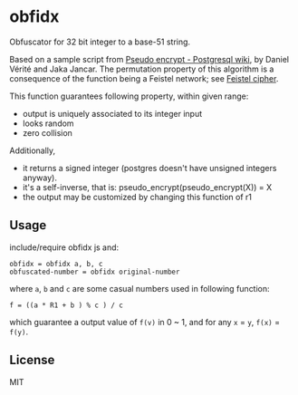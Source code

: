 # obfidx

Obfuscator for 32 bit integer to a base-51 string.

Based on a sample script from [Pseudo encrypt - Postgresql wiki](https://wiki.postgresql.org/wiki/Pseudo_encrypt), by Daniel Vérité and Jaka Jancar. The permutation property of this algorithm is a consequence of the function being a Feistel network; see [Feistel cipher](https://en.wikipedia.org/wiki/Feistel_cipher).

This function guarantees following property, within given range:

 - output is uniquely associated to its integer input 
 - looks random
 - zero collision

Additionally, 

 - it returns a signed integer (postgres doesn't have unsigned integers anyway).
 - it's a self-inverse, that is: pseudo_encrypt(pseudo_encrypt(X)) = X
 - the output may be customized by changing this function of r1

## Usage

include/require obfidx js and:

    obfidx = obfidx a, b, c
    obfuscated-number = obfidx original-number

where `a`, `b` and `c` are some casual numbers used in following function:

    f = ((a * R1 + b ) % c ) / c

which guarantee a output value of `f(v)` in 0 ~ 1, and for any `x` = `y`, `f(x)` = `f(y)`.


## License

MIT
